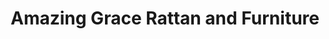 ---
title: "Amazing Grace Rattan and Furniture"
url: /bacoor/amazing-grace-rattan-and-furniture/
shop: Möbel
---